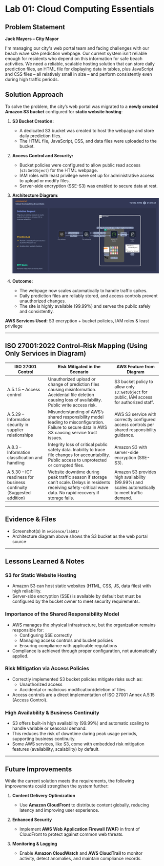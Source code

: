 # Lab 01: Cloud Computing Essentials

## Problem Statement

**Jack Mayers – City Mayor**

I'm managing our city's web portal team and facing challenges with our beach wave size prediction webpage. Our current system isn't reliable enough for residents who depend on this information for safe beach activities. We need a reliable, scalable hosting solution that can store daily prediction files, an HTML file for displaying data in tables, plus JavaScript and CSS files – all relatively small in size – and perform consistently even during high traffic periods.

## Solution Approach

To solve the problem, the city’s web portal was migrated to a **newly created Amazon S3 bucket** configured for **static website hosting**:

1. **S3 Bucket Creation:**  
   - A dedicated S3 bucket was created to host the webpage and store daily prediction files.  
   - The HTML file, JavaScript, CSS, and data files were uploaded to the bucket.

2. **Access Control and Security:**  
   - Bucket policies were configured to allow public read access (`s3:GetObject`) for the HTML webpage.  
   - IAM roles with least privilege were set up for administrative access to upload or modify files.  
   - Server-side encryption (SSE-S3) was enabled to secure data at rest.

3. **Architecture Diagram:**  
   ![Architecture Diagram](../evidence/lab01/architecture-diagram1.png)  
   

4. **Outcome:**  
   - The webpage now scales automatically to handle traffic spikes.  
   - Daily prediction files are reliably stored, and access controls prevent unauthorized changes.  
   - The site is highly available (99.99%) and serves the public safely and consistently.

**AWS Services Used:** S3 encryption + bucket policies, IAM roles & least privilege  

---

## ISO 27001:2022 Control–Risk Mapping (Using Only Services in Diagram)

| ISO 27001 Control | Risk Mitigated in the Scenario | AWS Feature from Diagram |
|------------------|--------------------------------|-------------------------|
| A.5.15 – Access control | Unauthorized upload or change of prediction files causing misinformation. Accidental file deletion causing loss of availability. Public write access risk. | S3 bucket policy to allow only `s3:GetObject` for public, IAM access for authorized staff. |
| A.5.29 – Information security in supplier relationships | Misunderstanding of AWS’s shared responsibility model leading to misconfiguration. Failure to secure data in AWS S3 causing service trust issues. | AWS S3 service with correctly configured access controls per shared responsibility guidance. |
| A.8.3 – Information classification and handling | Integrity loss of critical public safety data. Inability to trace file changes for accountability. Public access to unprotected or corrupted files. | Amazon S3 with server-side encryption (SSE-S3).  |
| A.5.30 – ICT readiness for business continuity (Suggested addition) | Website downtime during peak traffic season if storage can’t scale. Delays in residents receiving safety-critical wave data. No rapid recovery if storage fails. | Amazon S3 provides high availability (99.99%) and scales automatically to meet traffic demand. |

---

## Evidence & Files

- Screenshot(s) in `evidence/lab01/`  
- Architecture diagram above shows the S3 bucket as the web portal source

---

## Lessons Learned & Notes

### S3 for Static Website Hosting
- Amazon S3 can host static websites (HTML, CSS, JS, data files) with high reliability.  
- Server-side encryption (SSE) is available by default but must be configured by the bucket owner to meet security requirements.

### Importance of the Shared Responsibility Model
- AWS manages the physical infrastructure, but the organization remains responsible for:
  - Configuring SSE correctly  
  - Managing access controls and bucket policies  
  - Ensuring compliance with applicable regulations  
- Compliance is achieved through proper configuration, not automatically applied.

### Risk Mitigation via Access Policies
- Correctly implemented S3 bucket policies mitigate risks such as:  
  - Unauthorized access  
  - Accidental or malicious modification/deletion of files  
- Access controls are a direct implementation of ISO 27001 Annex A.5.15 (Access Control).

### High Availability & Business Continuity
- S3 offers built-in high availability (99.99%) and automatic scaling to handle variable or seasonal demand.  
- This reduces the risk of downtime during peak usage periods, supporting business continuity.  
- Some AWS services, like S3, come with embedded risk mitigation features (availability, scalability) by default.

- ---

## Future Improvements  

While the current solution meets the requirements, the following improvements could strengthen the system further:  

1. **Content Delivery Optimization**  
   - Use **Amazon CloudFront** to distribute content globally, reducing latency and improving user experience.  

2. **Enhanced Security**  
   - Implement **AWS Web Application Firewall (WAF)** in front of CloudFront to protect against common web threats.  

3. **Monitoring & Logging**  
   - Enable **Amazon CloudWatch** and **AWS CloudTrail** to monitor activity, detect anomalies, and maintain compliance records.  

